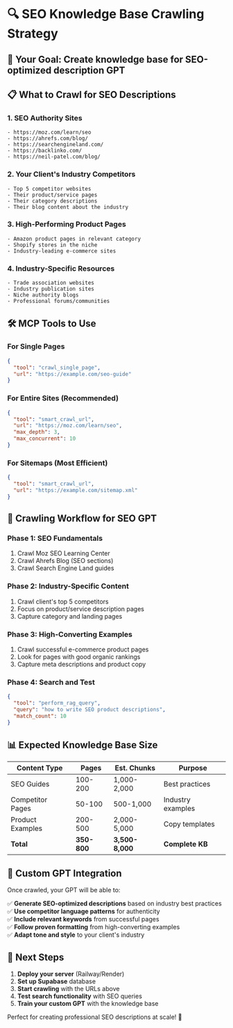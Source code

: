 # 🔍 SEO Knowledge Base Crawling Strategy

## 🎯 **Your Goal**: Create knowledge base for SEO-optimized description GPT

## 📋 **What to Crawl for SEO Descriptions**

### **1. SEO Authority Sites**
```
- https://moz.com/learn/seo
- https://ahrefs.com/blog/
- https://searchengineland.com/
- https://backlinko.com/
- https://neil-patel.com/blog/
```

### **2. Your Client's Industry Competitors**
```
- Top 5 competitor websites
- Their product/service pages
- Their category descriptions
- Their blog content about the industry
```

### **3. High-Performing Product Pages**
```
- Amazon product pages in relevant category
- Shopify stores in the niche
- Industry-leading e-commerce sites
```

### **4. Industry-Specific Resources**
```
- Trade association websites
- Industry publication sites
- Niche authority blogs
- Professional forums/communities
```

## 🛠️ **MCP Tools to Use**

### **For Single Pages**
```json
{
  "tool": "crawl_single_page",
  "url": "https://example.com/seo-guide"
}
```

### **For Entire Sites** (Recommended)
```json
{
  "tool": "smart_crawl_url", 
  "url": "https://moz.com/learn/seo",
  "max_depth": 3,
  "max_concurrent": 10
}
```

### **For Sitemaps** (Most Efficient)
```json
{
  "tool": "smart_crawl_url",
  "url": "https://example.com/sitemap.xml"
}
```

## 🎯 **Crawling Workflow for SEO GPT**

### **Phase 1: SEO Fundamentals**
1. Crawl Moz SEO Learning Center
2. Crawl Ahrefs Blog (SEO sections)
3. Crawl Search Engine Land guides

### **Phase 2: Industry-Specific Content** 
1. Crawl client's top 5 competitors
2. Focus on product/service description pages
3. Capture category and landing pages

### **Phase 3: High-Converting Examples**
1. Crawl successful e-commerce product pages
2. Look for pages with good organic rankings
3. Capture meta descriptions and product copy

### **Phase 4: Search and Test**
```json
{
  "tool": "perform_rag_query",
  "query": "how to write SEO product descriptions",
  "match_count": 10
}
```

## 📊 **Expected Knowledge Base Size**

| Content Type | Pages | Est. Chunks | Purpose |
|--------------|-------|-------------|---------|
| SEO Guides | 100-200 | 1,000-2,000 | Best practices |
| Competitor Pages | 50-100 | 500-1,000 | Industry examples |
| Product Examples | 200-500 | 2,000-5,000 | Copy templates |
| **Total** | **350-800** | **3,500-8,000** | **Complete KB** |

## 🎨 **Custom GPT Integration**

Once crawled, your GPT will be able to:

✅ **Generate SEO-optimized descriptions** based on industry best practices  
✅ **Use competitor language patterns** for authenticity  
✅ **Include relevant keywords** from successful pages  
✅ **Follow proven formatting** from high-converting examples  
✅ **Adapt tone and style** to your client's industry  

## 🚀 **Next Steps**

1. **Deploy your server** (Railway/Render)
2. **Set up Supabase** database  
3. **Start crawling** with the URLs above
4. **Test search functionality** with SEO queries
5. **Train your custom GPT** with the knowledge base

Perfect for creating professional SEO descriptions at scale! 🎯